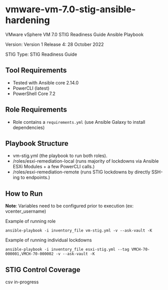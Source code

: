 
# vmware-vm-7.0-stig-ansible-hardening
VMware vSphere VM 7.0 STIG Readiness Guide Ansible Playbook

Version: Version 1 Release 4: 28 October 2022 

STIG Type: STIG Readiness Guide  

## Tool Requirements
- Tested with Ansible core 2.14.0
- PowerCLI (latest)
- PowerShell Core 7.2

## Role Requirements
- Role contains a `requirements.yml` (use Ansible Galaxy to install dependencies)


## Playbook Structure
- vm-stig.yml (the playbook to run both roles).
- /roles/esxi-remediation-local (runs majority of lockdowns via Ansible ESXi Modules + a few PowerCLI calls.)
- /roles/esxi-remediation-remote (runs STIG lockdowns by directly SSH-ing to endpoints.) 

## How to Run
**Note**: Variables need to be configured prior to execution (ex: vcenter_username)

Example of running role
```
ansible-playbook -i inventory_file vm-stig.yml -v --ask-vault -K
```

Example of running individual lockdowns
```
ansible-playbook -i inventory_file esxi-stig.yml --tag VMCH-70-000001,VMCH-70-000002 -v --ask-vault -K
```

## STIG Control Coverage

csv in-progress
